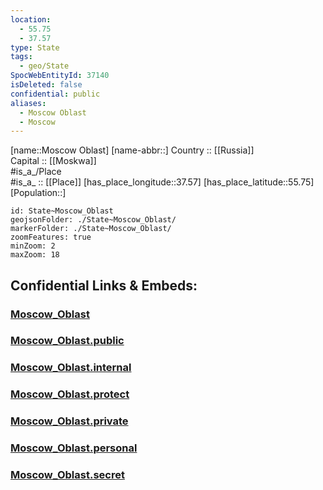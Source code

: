 ```yaml
---
location:
  - 55.75
  - 37.57
type: State
tags:
  - geo/State
SpocWebEntityId: 37140
isDeleted: false
confidential: public
aliases:
  - Moscow Oblast
  - Moscow 
---
```

[name::Moscow Oblast] 
[name-abbr::] 
Country :: [[Russia]]  
Capital :: [[Moskwa]]  
#is_a_/Place  
#is_a_ :: [[Place]] 
[has_place_longitude::37.57] 
[has_place_latitude::55.75] 
[Population::] 



```leaflet
id: State~Moscow_Oblast
geojsonFolder: ./State~Moscow_Oblast/
markerFolder: ./State~Moscow_Oblast/
zoomFeatures: true 
minZoom: 2 
maxZoom: 18
```


## Confidential Links & Embeds: 

### [Moscow_Oblast](/_Standards/Earth/Continent/Europe/Europe~East/Russia/Russia~Central/Moscow_Oblast.md) 

### [Moscow_Oblast.public](/_public/Earth/Continent/Europe/Europe~East/Russia/Russia~Central/Moscow_Oblast.public.md) 

### [Moscow_Oblast.internal](/_internal/Earth/Continent/Europe/Europe~East/Russia/Russia~Central/Moscow_Oblast.internal.md) 

### [Moscow_Oblast.protect](/_protect/Earth/Continent/Europe/Europe~East/Russia/Russia~Central/Moscow_Oblast.protect.md) 

### [Moscow_Oblast.private](/_private/Earth/Continent/Europe/Europe~East/Russia/Russia~Central/Moscow_Oblast.private.md) 

### [Moscow_Oblast.personal](/_personal/Earth/Continent/Europe/Europe~East/Russia/Russia~Central/Moscow_Oblast.personal.md) 

### [Moscow_Oblast.secret](/_secret/Earth/Continent/Europe/Europe~East/Russia/Russia~Central/Moscow_Oblast.secret.md)


